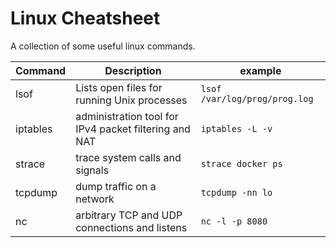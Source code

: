 # Linux Cheatsheet

A collection of some useful linux commands.

| Command  | Description                                           | example                       |
|----------|-------------------------------------------------------|-------------------------------|
| lsof     | Lists open files for running Unix processes           | `lsof /var/log/prog/prog.log` |
| iptables | administration tool for IPv4 packet filtering and NAT | `iptables -L -v`              |
| strace   | trace system calls and signals                        | `strace docker ps`            |
| tcpdump  | dump traffic on a network                             | `tcpdump -nn lo`              |
| nc       | arbitrary TCP and UDP connections and listens         | `nc -l -p 8080`               |


